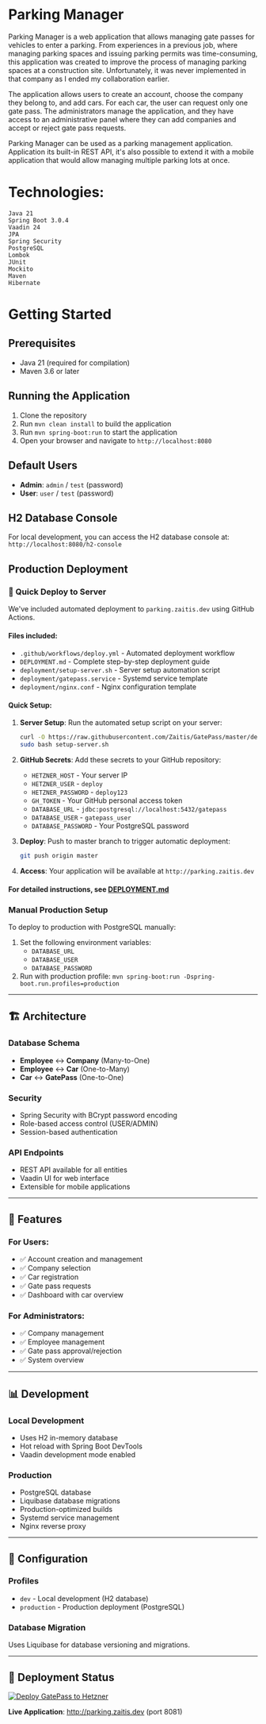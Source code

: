 # Parking Manager

Parking Manager is a web application that allows managing gate passes for vehicles to enter a parking. From experiences in a previous job, where managing parking spaces and issuing parking permits was time-consuming, this application was created to improve the process of managing parking spaces at a construction site. Unfortunately, it was never implemented in that company as I ended my collaboration earlier.

The application allows users to create an account, choose the company they belong to, and add cars. For each car, the user can request only one gate pass. The administrators manage the application, and they have access to an administrative panel where they can add companies and accept or reject gate pass requests.

Parking Manager can be used as a parking management application. Application its built-in REST API, it's also possible to extend it with a mobile application that would allow managing multiple parking lots at once.

# Technologies:

    Java 21
    Spring Boot 3.0.4
    Vaadin 24
    JPA
    Spring Security
    PostgreSQL
    Lombok
    JUnit
    Mockito
    Maven
    Hibernate

# Getting Started

## Prerequisites
- Java 21 (required for compilation)
- Maven 3.6 or later

## Running the Application
1. Clone the repository
2. Run `mvn clean install` to build the application
3. Run `mvn spring-boot:run` to start the application
4. Open your browser and navigate to `http://localhost:8080`

## Default Users
- **Admin**: `admin` / `test` (password)
- **User**: `user` / `test` (password)

## H2 Database Console
For local development, you can access the H2 database console at:
`http://localhost:8080/h2-console`

## Production Deployment

### 🚀 Quick Deploy to Server
We've included automated deployment to `parking.zaitis.dev` using GitHub Actions.

#### Files included:
- `.github/workflows/deploy.yml` - Automated deployment workflow
- `DEPLOYMENT.md` - Complete step-by-step deployment guide
- `deployment/setup-server.sh` - Server setup automation script
- `deployment/gatepass.service` - Systemd service template
- `deployment/nginx.conf` - Nginx configuration template

#### Quick Setup:
1. **Server Setup**: Run the automated setup script on your server:
   ```bash
   curl -O https://raw.githubusercontent.com/Zaitis/GatePass/master/deployment/setup-server.sh
   sudo bash setup-server.sh
   ```

2. **GitHub Secrets**: Add these secrets to your GitHub repository:
   - `HETZNER_HOST` - Your server IP
   - `HETZNER_USER` - `deploy`
   - `HETZNER_PASSWORD` - `deploy123`
   - `GH_TOKEN` - Your GitHub personal access token
   - `DATABASE_URL` - `jdbc:postgresql://localhost:5432/gatepass`
   - `DATABASE_USER` - `gatepass_user`
   - `DATABASE_PASSWORD` - Your PostgreSQL password

3. **Deploy**: Push to master branch to trigger automatic deployment:
   ```bash
   git push origin master
   ```

4. **Access**: Your application will be available at `http://parking.zaitis.dev`

#### For detailed instructions, see [DEPLOYMENT.md](./DEPLOYMENT.md)

### Manual Production Setup
To deploy to production with PostgreSQL manually:
1. Set the following environment variables:
   - `DATABASE_URL`
   - `DATABASE_USER`
   - `DATABASE_PASSWORD`
2. Run with production profile: `mvn spring-boot:run -Dspring-boot.run.profiles=production`

---

## 🏗️ Architecture

### Database Schema
- **Employee** ↔ **Company** (Many-to-One)
- **Employee** ↔ **Car** (One-to-Many)  
- **Car** ↔ **GatePass** (One-to-One)

### Security
- Spring Security with BCrypt password encoding
- Role-based access control (USER/ADMIN)
- Session-based authentication

### API Endpoints
- REST API available for all entities
- Vaadin UI for web interface
- Extensible for mobile applications

---

## 🎯 Features

### For Users:
- ✅ Account creation and management
- ✅ Company selection
- ✅ Car registration
- ✅ Gate pass requests
- ✅ Dashboard with car overview

### For Administrators:
- ✅ Company management
- ✅ Employee management
- ✅ Gate pass approval/rejection
- ✅ System overview

---

## 📊 Development

### Local Development
- Uses H2 in-memory database
- Hot reload with Spring Boot DevTools
- Vaadin development mode enabled

### Production
- PostgreSQL database
- Liquibase database migrations
- Production-optimized builds
- Systemd service management
- Nginx reverse proxy

---

## 🔧 Configuration

### Profiles
- `dev` - Local development (H2 database)
- `production` - Production deployment (PostgreSQL)

### Database Migration
Uses Liquibase for database versioning and migrations.

---

## 🚀 Deployment Status

[![Deploy GatePass to Hetzner](https://github.com/Zaitis/GatePass/actions/workflows/deploy.yml/badge.svg)](https://github.com/Zaitis/GatePass/actions/workflows/deploy.yml)

**Live Application**: http://parking.zaitis.dev (port 8081)